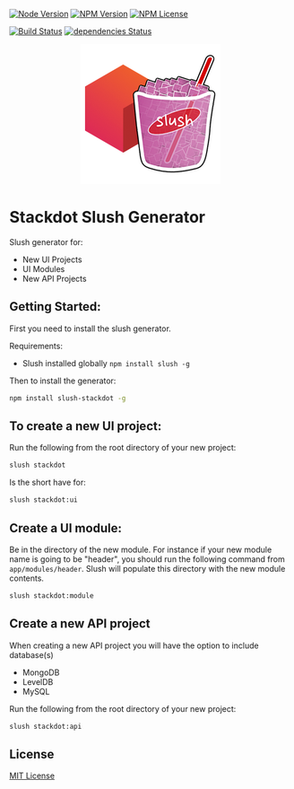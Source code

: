 [![Node Version](https://img.shields.io/node/v/slush-stackdot.svg?maxAge=60)](https://www.npmjs.com/package/slush-stackdot) [![NPM Version](https://img.shields.io/npm/v/slush-stackdot.svg?maxAge=60)](https://www.npmjs.com/package/slush-stackdot) [![NPM License](https://img.shields.io/npm/l/slush-stackdot.svg?maxAge=60)](https://www.npmjs.com/package/slush-stackdot) 

[![Build Status](https://drone.stackdot.com/api/badges/stackdot/slush-stackdot/status.svg?maxAge=60)](https://drone.stackdot.com/stackdot/slush-stackdot) [![dependencies Status](https://img.shields.io/david/stackdot/slush-stackdot.svg?maxAge=60)](https://david-dm.org/stackdot/slush-stackdot)

<p align="center"><img src="etc/logo.png" /></p>

Stackdot Slush Generator
===

Slush generator for:
- New UI Projects
- UI Modules
- New API Projects


Getting Started:
---

First you need to install the slush generator.

Requirements:
- Slush installed globally `npm install slush -g`

Then to install the generator:

```bash
npm install slush-stackdot -g
```


To create a new UI project:
---

Run the following from the root directory of your new project:

```bash
slush stackdot
```
Is the short have for:
```bash
slush stackdot:ui
```

Create a UI module:
---

Be in the directory of the new module. For instance if your new module name is going to be "header", you should run the following command from `app/modules/header`. Slush will populate this directory with the new module contents.

```bash
slush stackdot:module
```

Create a new API project
---

When creating a new API project you will have the option to include database(s)
- MongoDB
- LevelDB
- MySQL

Run the following from the root directory of your new project:

```bash
slush stackdot:api
```




License
----

[MIT License](http://en.wikipedia.org/wiki/MIT_License)